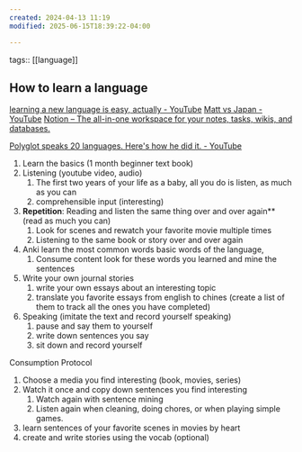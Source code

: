 ```yaml
---
created: 2024-04-13 11:19
modified: 2025-06-15T18:39:22-04:00

---
```

tags::  [[language]]
## How to learn a language

[learning a new language is easy, actually - YouTube](https://www.youtube.com/watch?v=E6588DlZW-c)
[Matt vs Japan - YouTube](https://www.youtube.com/@mattvsjapan/videos)
[Notion – The all-in-one workspace for your notes, tasks, wikis, and databases.](https://zenith-raincoat-5cf.notion.site/Mandarin-Guide-82734307494a429c9ccf0b98e1d8a80c)

[Polyglot speaks 20 languages. Here's how he did it. - YouTube](https://www.youtube.com/watch?v=TKg23ZFURX0)

1. Learn the basics (1 month beginner text book)
2. Listening (youtube video, audio)
	1. The first two years of your life as a baby, all you do is listen, as much as you can
	2. comprehensible input (interesting)
3. **Repetition**: Reading and listen the same thing over and over again** (read as much you can)
	1. Look for scenes and rewatch your favorite movie multiple times
	2. Listening to the same book or story over and over again
4. Anki learn the most common words basic words of the language,
	1. Consume content look for these words you learned and mine the sentences
5. Write your own journal stories
	1. write your own essays about an interesting topic
	2. translate you favorite essays from english to chines (create a list of them to track all the ones you have completed)
6. Speaking (imitate the text and record yourself speaking)
	1. pause and say them to yourself
	2. write down sentences you say
	3. sit down and record yourself



Consumption Protocol
1. Choose a media you find interesting (book, movies, series)
2. Watch it once and copy down sentences you find interesting
	1. Watch again with sentence mining
	2. Listen again when cleaning, doing chores, or when playing simple games.
3. learn sentences of your favorite scenes in movies by heart
4. create and write stories using the vocab (optional)
